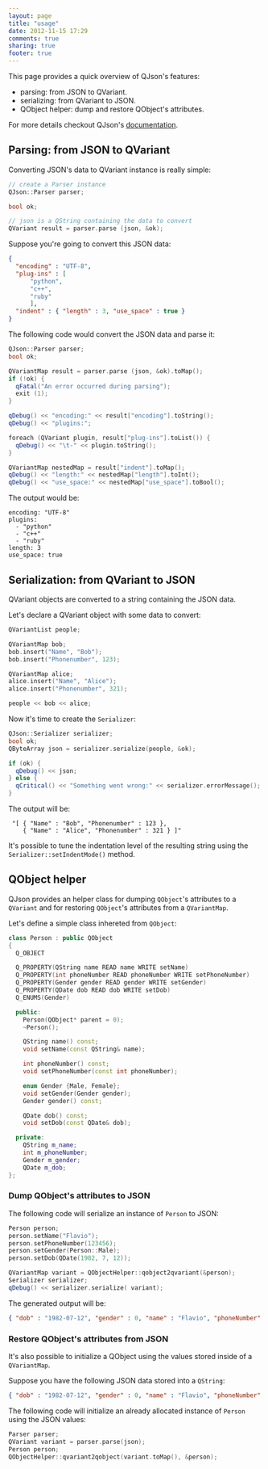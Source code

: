 ```yaml
---
layout: page
title: "usage"
date: 2012-11-15 17:29
comments: true
sharing: true
footer: true
---
```


This page provides a quick overview of QJson's features:

* parsing: from JSON to QVariant.
* serializing: from QVariant to JSON.
* QObject helper: dump and restore QObject's attributes.

For more details checkout QJson's [documentation](http://qjson.sourceforge.net/docs/index.html).


## Parsing: from JSON to QVariant

Converting JSON's data to QVariant instance is really simple:


```cpp
// create a Parser instance
QJson::Parser parser;

bool ok;

// json is a QString containing the data to convert
QVariant result = parser.parse (json, &ok);
```

Suppose you're going to convert this JSON data:

```json
{
  "encoding" : "UTF-8",
  "plug-ins" : [
      "python",
      "c++",
      "ruby"
      ],
  "indent" : { "length" : 3, "use_space" : true }
}
```

The following code would convert the JSON data and parse it:

```cpp
QJson::Parser parser;
bool ok;

QVariantMap result = parser.parse (json, &ok).toMap();
if (!ok) {
  qFatal("An error occurred during parsing");
  exit (1);
}

qDebug() << "encoding:" << result["encoding"].toString();
qDebug() << "plugins:";

foreach (QVariant plugin, result["plug-ins"].toList()) {
  qDebug() << "\t-" << plugin.toString();
}

QVariantMap nestedMap = result["indent"].toMap();
qDebug() << "length:" << nestedMap["length"].toInt();
qDebug() << "use_space:" << nestedMap["use_space"].toBool();
```

The output would be:

```
encoding: "UTF-8"
plugins:
  - "python"
  - "c++"
  - "ruby"
length: 3
use_space: true
```

## Serialization: from QVariant to JSON

QVariant objects are converted to a string containing the JSON data.


Let's declare a QVariant object with some data to convert:

```cpp
QVariantList people;

QVariantMap bob;
bob.insert("Name", "Bob");
bob.insert("Phonenumber", 123);

QVariantMap alice;
alice.insert("Name", "Alice");
alice.insert("Phonenumber", 321);

people << bob << alice;
```

Now it's time to create the `Serializer`:

```cpp
QJson::Serializer serializer;
bool ok;
QByteArray json = serializer.serialize(people, &ok);

if (ok) {
  qDebug() << json;
} else {
  qCritical() << "Something went wrong:" << serializer.errorMessage();
}
```

The output will be:

```
 "[ { "Name" : "Bob", "Phonenumber" : 123 },
    { "Name" : "Alice", "Phonenumber" : 321 } ]"
```
It's possible to tune the indentation level of the resulting string using the
`Serializer::setIndentMode()` method.


## QObject helper

QJson provides an helper class for dumping `QObject`'s attributes to a `QVariant` and
for restoring `QObject`'s attributes from a `QVariantMap`.

Let's define a simple class inhereted from `QObject`:
```cpp
class Person : public QObject
{
  Q_OBJECT

  Q_PROPERTY(QString name READ name WRITE setName)
  Q_PROPERTY(int phoneNumber READ phoneNumber WRITE setPhoneNumber)
  Q_PROPERTY(Gender gender READ gender WRITE setGender)
  Q_PROPERTY(QDate dob READ dob WRITE setDob)
  Q_ENUMS(Gender)

  public:
    Person(QObject* parent = 0);
    ~Person();

    QString name() const;
    void setName(const QString& name);

    int phoneNumber() const;
    void setPhoneNumber(const int phoneNumber);

    enum Gender {Male, Female};
    void setGender(Gender gender);
    Gender gender() const;

    QDate dob() const;
    void setDob(const QDate& dob);

  private:
    QString m_name;
    int m_phoneNumber;
    Gender m_gender;
    QDate m_dob;
};
```
### Dump QObject's attributes to JSON

The following code will serialize an instance of `Person` to JSON:
```cpp
Person person;
person.setName("Flavio");
person.setPhoneNumber(123456);
person.setGender(Person::Male);
person.setDob(QDate(1982, 7, 12));

QVariantMap variant = QObjectHelper::qobject2qvariant(&person);
Serializer serializer;
qDebug() << serializer.serialize( variant);
```

The generated output will be:
```json
{ "dob" : "1982-07-12", "gender" : 0, "name" : "Flavio", "phoneNumber" : 123456 }
```
### Restore QObject's attributes from JSON

It's also possible to initialize a QObject using the values stored inside of a
`QVariantMap`.

Suppose you have the following JSON data stored into a `QString`:
```json
{ "dob" : "1982-07-12", "gender" : 0, "name" : "Flavio", "phoneNumber" : 123456 }
```

The following code will initialize an already allocated instance of `Person` using the JSON values:
```cpp
Parser parser;
QVariant variant = parser.parse(json);
Person person;
QObjectHelper::qvariant2qobject(variant.toMap(), &person);
```

